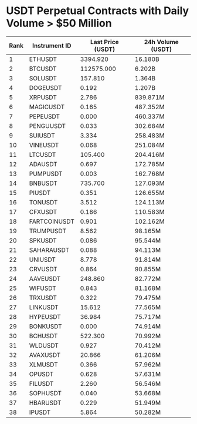 # USDT Perpetual Contracts with Daily Volume > $50 Million

| Rank | Instrument ID | Last Price (USDT) | 24h Volume (USDT) |
|------|---------------|-------------------|-------------------|
| 1 | ETHUSDT | 3394.920 | 16.180B |
| 2 | BTCUSDT | 112575.000 | 6.202B |
| 3 | SOLUSDT | 157.810 | 1.364B |
| 4 | DOGEUSDT | 0.192 | 1.207B |
| 5 | XRPUSDT | 2.786 | 839.871M |
| 6 | MAGICUSDT | 0.165 | 487.352M |
| 7 | PEPEUSDT | 0.000 | 460.337M |
| 8 | PENGUUSDT | 0.033 | 302.684M |
| 9 | SUIUSDT | 3.334 | 258.483M |
| 10 | VINEUSDT | 0.068 | 251.084M |
| 11 | LTCUSDT | 105.400 | 204.416M |
| 12 | ADAUSDT | 0.697 | 172.785M |
| 13 | PUMPUSDT | 0.003 | 162.768M |
| 14 | BNBUSDT | 735.700 | 127.093M |
| 15 | PIUSDT | 0.351 | 126.655M |
| 16 | TONUSDT | 3.512 | 124.113M |
| 17 | CFXUSDT | 0.186 | 110.583M |
| 18 | FARTCOINUSDT | 0.901 | 102.162M |
| 19 | TRUMPUSDT | 8.562 | 98.165M |
| 20 | SPKUSDT | 0.086 | 95.544M |
| 21 | SAHARAUSDT | 0.088 | 94.113M |
| 22 | UNIUSDT | 8.778 | 91.814M |
| 23 | CRVUSDT | 0.864 | 90.855M |
| 24 | AAVEUSDT | 248.860 | 82.772M |
| 25 | WIFUSDT | 0.843 | 81.168M |
| 26 | TRXUSDT | 0.322 | 79.475M |
| 27 | LINKUSDT | 15.612 | 77.565M |
| 28 | HYPEUSDT | 36.984 | 75.717M |
| 29 | BONKUSDT | 0.000 | 74.914M |
| 30 | BCHUSDT | 522.300 | 70.992M |
| 31 | WLDUSDT | 0.927 | 70.412M |
| 32 | AVAXUSDT | 20.866 | 61.206M |
| 33 | XLMUSDT | 0.366 | 57.962M |
| 34 | OPUSDT | 0.628 | 57.631M |
| 35 | FILUSDT | 2.260 | 56.546M |
| 36 | SOPHUSDT | 0.040 | 53.668M |
| 37 | HBARUSDT | 0.229 | 51.949M |
| 38 | IPUSDT | 5.864 | 50.282M |
